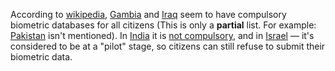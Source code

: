 According to [wikipedia](https://en.wikipedia.org/wiki/Countries_applying_biometrics),
[Gambia](country-gm.html) and [Iraq](country-iq.html) seem to have compulsory
biometric databases for all citizens (This is only a **partial** list. For example: [Pakistan](country-pk.html)
isn't mentioned).
In [India](country-in.html) it is [not compulsory](https://archive.today/pSsGO), and
in [Israel](country-il.html) &mdash; it's considered to be at a "pilot" stage, so
citizens can still refuse to submit their biometric data.
